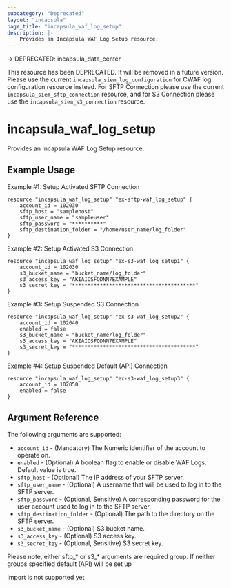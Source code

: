 ```yaml
---
subcategory: "Deprecated"
layout: "incapsula"
page_title: "incapsula_waf_log_setup"
description: |-
    Provides an Incapsula WAF Log Setup resource.
---
```

-> DEPRECATED: incapsula_data_center

This resource has been DEPRECATED. It will be removed in a future version.
Please use the current `incapsula_siem_log_configuration` for CWAF log configuration resource instead.
For SFTP Connection please use the current `incapsula_siem_sftp_connection` resource, and for S3 Connection please use the `incapsula_siem_s3_connection` resource.

# incapsula_waf_log_setup

Provides an Incapsula WAF Log Setup resource.

## Example Usage

Example #1: Setup Activated SFTP Connection
```hcl
resource "incapsula_waf_log_setup" "ex-sftp-waf_log_setup" {
    account_id = 102030
    sftp_host = "samplehost"
    sftp_user_name = "sampleuser"
    sftp_password = "**********"
    sftp_destination_folder = "/home/user_name/log_folder"
}
```

Example #2: Setup Activated S3 Connection
```hcl
resource "incapsula_waf_log_setup" "ex-s3-waf_log_setup1" {
    account_id = 102030
    s3_bucket_name = "bucket_name/log_folder"
    s3_access_key = "AKIAIOSFODNN7EXAMPLE"
    s3_secret_key = "****************************************"
}
```

Example #3: Setup Suspended S3 Connection
```hcl
resource "incapsula_waf_log_setup" "ex-s3-waf_log_setup2" {
    account_id = 102040
    enabled = false
    s3_bucket_name = "bucket_name/log_folder"
    s3_access_key = "AKIAIOSFODNN7EXAMPLE"
    s3_secret_key = "****************************************"
}
```

Example #4: Setup Suspended Default (API) Connection
```hcl
resource "incapsula_waf_log_setup" "ex-s3-waf_log_setup3" {
    account_id = 102050
    enabled = false
}
```

## Argument Reference

The following arguments are supported:

* `account_id` - (Mandatory) The Numeric identifier of the account to operate on.
* `enabled` - (Optional) A boolean flag to enable or disable WAF Logs. Default value is true.
* `sftp_host` - (Optional) The IP address of your SFTP server.
* `sftp_user_name` - (Optional) A username that will be used to log in to the SFTP server.
* `sftp_password` - (Optional, Sensitive) A corresponding password for the user account used to log in to the SFTP server.
* `sftp_destination_folder` - (Optional) The path to the directory on the SFTP server.
* `s3_bucket_name` - (Optional) S3 bucket name.
* `s3_access_key` - (Optional) S3 access key.
* `s3_secret_key` - (Optional, Sensitive) S3 secret key.

Please note, either sftp_* or s3_* arguments are required group. If neither groups specified default (API) will be set up

Import is not supported yet